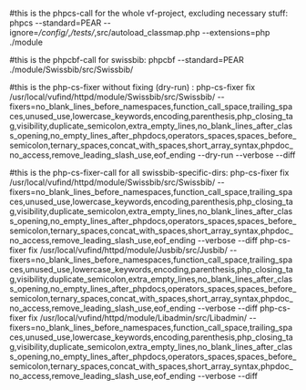 #this is the phpcs-call for the whole vf-project, excluding necessary stuff:
phpcs --standard=PEAR --ignore=*/config/*,*/tests/*,src/autoload_classmap.php --extensions=php ./module

#this is the phpcbf-call for swissbib:
phpcbf --standard=PEAR ./module/Swissbib/src/Swissbib/

#this is the php-cs-fixer without fixing (dry-run) :
php-cs-fixer fix /usr/local/vufind/httpd/module/Swissbib/src/Swissbib/ --fixers=no_blank_lines_before_namespaces,function_call_space,trailing_spaces,unused_use,lowercase_keywords,encoding,parenthesis,php_closing_tag,visibility,duplicate_semicolon,extra_empty_lines,no_blank_lines_after_class_opening,no_empty_lines_after_phpdocs,operators_spaces,spaces_before_semicolon,ternary_spaces,concat_with_spaces,short_array_syntax,phpdoc_no_access,remove_leading_slash_use,eof_ending --dry-run --verbose --diff

#this is the php-cs-fixer-call for all swissbib-specific-dirs:
php-cs-fixer fix /usr/local/vufind/httpd/module/Swissbib/src/Swissbib/ --fixers=no_blank_lines_before_namespaces,function_call_space,trailing_spaces,unused_use,lowercase_keywords,encoding,parenthesis,php_closing_tag,visibility,duplicate_semicolon,extra_empty_lines,no_blank_lines_after_class_opening,no_empty_lines_after_phpdocs,operators_spaces,spaces_before_semicolon,ternary_spaces,concat_with_spaces,short_array_syntax,phpdoc_no_access,remove_leading_slash_use,eof_ending --verbose --diff
php-cs-fixer fix /usr/local/vufind/httpd/module/Jusbib/src/Jusbib/ --fixers=no_blank_lines_before_namespaces,function_call_space,trailing_spaces,unused_use,lowercase_keywords,encoding,parenthesis,php_closing_tag,visibility,duplicate_semicolon,extra_empty_lines,no_blank_lines_after_class_opening,no_empty_lines_after_phpdocs,operators_spaces,spaces_before_semicolon,ternary_spaces,concat_with_spaces,short_array_syntax,phpdoc_no_access,remove_leading_slash_use,eof_ending --verbose --diff
php-cs-fixer fix /usr/local/vufind/httpd/module/Libadmin/src/Libadmin/ --fixers=no_blank_lines_before_namespaces,function_call_space,trailing_spaces,unused_use,lowercase_keywords,encoding,parenthesis,php_closing_tag,visibility,duplicate_semicolon,extra_empty_lines,no_blank_lines_after_class_opening,no_empty_lines_after_phpdocs,operators_spaces,spaces_before_semicolon,ternary_spaces,concat_with_spaces,short_array_syntax,phpdoc_no_access,remove_leading_slash_use,eof_ending --verbose --diff
